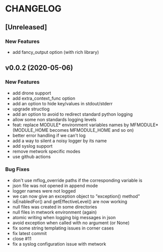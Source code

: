 # CHANGELOG


## [Unreleased]

### New Features
- add fancy_output option (with rich library)






## v0.0.2 (2020-05-06)

### New Features
- add drone support
- add extra_context_func option
- add an option to hide key/values in stdout/stderr
- upgrade structlog
- add an option to avoid to redirect standard python logging
- allow some non standards logging levels
- feat: replace MODULE* environment variables names by MFMODULE* (MODULE_HOME becomes MFMODULE_HOME and so on)
- better error handling if we can't log
- add a way to silent a noisy logger by its name
- add syslog support
- remove metwork specific modes
- use github actions


### Bug Fixes
- don't use mflog_override paths if the corresponding variable is
- json file was not opened in append mode
- logger names were not logged
- we can now give an exception object to "exception() method"
- isEnabledFor() and getEffectiveLevel() are now working
- null files was created in some directories
- null files in metwork environment (again)
- atomic writing when logging big messages in json
- avoid exception when called with no argument (or None)
- fix some string templating issues in corner cases
- fix latest commit
- close #11
- fix a syslog configuration issue with metwork





